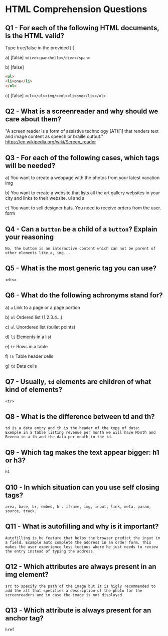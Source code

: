 # HTML Comprehension Questions

## Q1 - For each of the following HTML documents, is the HTML valid?

Type true/false in the provided [ ].

a) [false] `<div><span>hello</div></span>`

b) [false]

```html
<ul>
<li>one</li>
</ol>
```

c) [false] `<ul></ul><img/><ol><li>one</li></ol>`

## Q2 - What is a screenreader and why should we care about them?

"A screen reader is a form of assistive technology (AT)[1] that renders text and image content as speech or braille output."
https://en.wikipedia.org/wiki/Screen_reader 

## Q3 - For each of the following cases, which tags will be needed?

a) You want to create a webpage with the photos from your latest vacation
    img

b) You want to create a website that lists all the art gallery websites in your city and links to their website.
    ul and a

c) You want to sell designer hats. You need to receive orders from the user.
    form

## Q4 - Can a `button` be a child of a `button`? Explain your reasoning
    No, the buttom is an interactive content which can not be parent of other elements like a, img...

## Q5 - What is the most generic tag you can use?
    <div>

## Q6 - What do the following achronyms stand for?

a) `a` Link to a page or a page portion

b) `ol` Ordered list (1.2.3.4...)

c) `ul` Unordered list (bullet points)

d) `li` Elements in a list

e) `tr` Rows in a table

f) `th` Table header cells

g) `td` Data cells

## Q7 - Usually, `td` elements are children of what kind of elements?
    <tr>

## Q8 - What is the difference between td and th?
    td is a data entry and th is the header of the type of data:
    Exemple in a table listing revenue per month we will have Month and Revenu in a th and the data per month in the td.

## Q9 - Which tag makes the text appear bigger: h1 or h3?
    h1

## Q10 - In which situation can you use self closing tags?
    area, base, br, embed, hr. iframe, img, input, link, meta, param, source, track.

## Q11 - What is autofilling and why is it important?
    Autofilling is he feature that helps the browser predict the input in a field. Example auto complete the address in an order form. This makes the user experience less tedious where he just needs to review the entry instead of typing the address.

## Q12 - Which attributes are always present in an img element?
    src to specify the path of the image but it is higly recommended to add the alt that specifies a description of the photo for the screenreaders and in case the image is not displayed.

## Q13 - Which attribute is always present for an anchor tag?
    href
